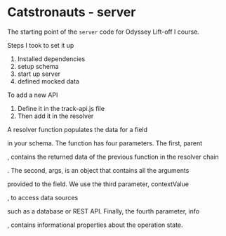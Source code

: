 # Catstronauts - server

The starting point of the `server` code for Odyssey Lift-off I course.

Steps I took to set it up

1. Installed dependencies
2. setup schema
3. start up server
4. defined mocked data

To add a new API

1. Define it in the track-api.js file
2. Then add it in the resolver

A resolver function populates the data for a
field

in your schema. The function has four parameters. The first,
parent

, contains the returned data of the previous function in the
resolver chain

. The second, args, is an object that contains all the
arguments

provided to the field. We use the third parameter,
contextValue

, to access
data sources

such as a database or REST API. Finally, the fourth parameter,
info

, contains informational properties about the operation state.
